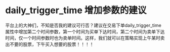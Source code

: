 # daily_trigger_time 增加参数的建议

平台上的大神们，不知是否我的建议可行否？建议在交易下单daily_trigger_time属性中增加第二个时间参数，第一个时间为买单下达时间，第二个时间为卖单下达时间，仅一个时间参数时也为卖单时间。这样，我们就可以在策略实现上午某时卖出不要的股票，下午买入想要的股票！！！！